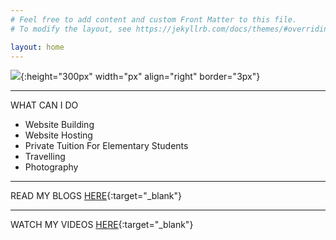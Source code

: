 ```yaml
---
# Feel free to add content and custom Front Matter to this file.
# To modify the layout, see https://jekyllrb.com/docs/themes/#overriding-theme-defaults

layout: home
---
```

![](https://scontent.fpnq4-1.fna.fbcdn.net/v/t1.0-9/18268620_1320928937998009_9160537261574078853_n.jpg?_nc_cat=101&_nc_ohc=ylTmQk3xFasAQnuCgu6HYynpbffgs0h8iILFSmJrN6JH4ScWcSPe_yxYA&_nc_ht=scontent.fpnq4-1.fna&oh=bf332600c86abc672f13a44bdb5cd2d7&oe=5E7991DE){:height="300px" width="px" align="right" border="3px"}

---
WHAT CAN I DO
* Website Building 
* Website Hosting
* Private Tuition For Elementary Students
* Travelling
* Photography

---
READ MY BLOGS [HERE](https://medium.com/@sagarmaurya){:target="_blank"}

---
WATCH MY VIDEOS [HERE](https://www.youtube.com/channel/UCM8aAjB6FLel0utMFQXLT6g){:target="_blank"}

